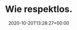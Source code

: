 ---
retweeted: false
source: <a href="https://about.twitter.com/products/tweetdeck" rel="nofollow">TweetDeck</a>
entities:
  user_mentions: []
  urls: []
  symbols: []
  media:
  - expanded_url: https://twitter.com/bascht/status/1318544613943160834/photo/1
    indices:
    - '16'
    - '39'
    url: https://t.co/QX59pIL4DW
    media_url: http://pbs.twimg.com/media/EkxpQnVXUAMbp9a.png
    id_str: '1318544525070127107'
    id: '1318544525070127107'
    media_url_https: https://pbs.twimg.com/media/EkxpQnVXUAMbp9a.png
    sizes:
      thumb:
        w: '98'
        h: '98'
        resize: crop
      medium:
        w: '732'
        h: '98'
        resize: fit
      small:
        w: '680'
        h: '91'
        resize: fit
      large:
        w: '732'
        h: '98'
        resize: fit
    type: photo
    display_url: pic.twitter.com/QX59pIL4DW
  hashtags: []
display_text_range:
- '0'
- '39'
favorite_count: '5'
id_str: '1318544613943160834'
truncated: false
retweet_count: '0'
id: '1318544613943160834'
possibly_sensitive: false
created_at: Tue Oct 20 13:28:27 +0000 2020
favorited: false
full_text: Wie respektlos.
lang: de
extended_entities:
  media:
  - expanded_url: https://twitter.com/bascht/status/1318544613943160834/photo/1
    indices:
    - '16'
    - '39'
    url: https://t.co/QX59pIL4DW
    media_url: http://pbs.twimg.com/media/EkxpQnVXUAMbp9a.png
    id_str: '1318544525070127107'
    id: '1318544525070127107'
    media_url_https: https://pbs.twimg.com/media/EkxpQnVXUAMbp9a.png
    sizes:
      thumb:
        w: '98'
        h: '98'
        resize: crop
      medium:
        w: '732'
        h: '98'
        resize: fit
      small:
        w: '680'
        h: '91'
        resize: fit
      large:
        w: '732'
        h: '98'
        resize: fit
    type: photo
    display_url: pic.twitter.com/QX59pIL4DW
tags:
- pesos:twitter
date: '2020-10-20T13:28:27+00:00'
src: https://twitter.com/bascht/status/1318544613943160834
original_url: https://twitter.com/bascht/status/1318544613943160834
type: twitter_tweet
media_url: https://img.bascht.com/twitter/pbs.twimg.com/media/EkxpQnVXUAMbp9a.png
text: Wie respektlos.
title: Wie respektlos.

---